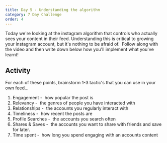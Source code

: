 ```yaml
---
title: Day 5 - Understanding the algorithm
category: 7 Day Challenge
order: 4
---
```


Today we're looking at the instagram algorithm that controls who actually sees your content in their feed. Understanding this is critical to growing your instagram account, but it's nothing to be afraid of. &nbsp;Follow along with the video and then write down below how you'll implement what you've learnt\!&nbsp;

<div class="cms-embed" data-cms-embed=""></div>

## Activity&nbsp;

For each of these points, brainstorm 1-3 tactic's that you can use in your own feed...

1. Engagement -&nbsp; how popular the post is
2. Relevancy -&nbsp; the genres of people you have interacted with
3. Relationships -&nbsp; the accounts you regularly interact with
4. Timeliness -&nbsp; how recent the posts are
5. Profile Searches -&nbsp; the accounts you search often
6. Shares & Saves -&nbsp; the accounts you want to share with friends and save for later.
7. Time spent -&nbsp; how long you spend engaging with an accounts content